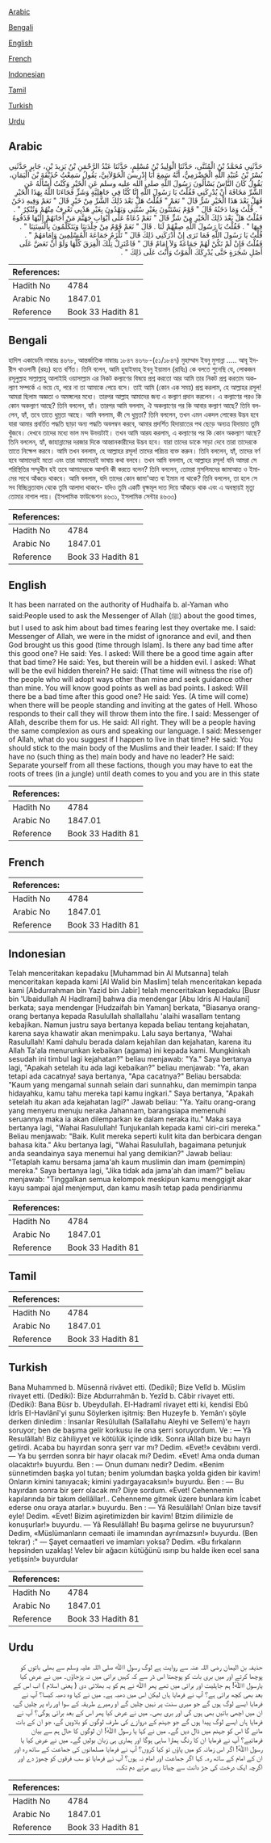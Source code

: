 [Arabic](#arabic)

[Bengali](#bengali)

[English](#english)

[French](#french)

[Indonesian](#indonesian)

[Tamil](#tamil)

[Turkish](#turkish)

[Urdu](#urdu)

## Arabic


<div dir="rtl" lang="ar" style={{fontSize:'larger',backgroundColor:'#f8f9fa',padding:20}}>
حَدَّثَنِي مُحَمَّدُ بْنُ الْمُثَنَّى، حَدَّثَنَا الْوَلِيدُ بْنُ مُسْلِمٍ، حَدَّثَنَا عَبْدُ الرَّحْمَنِ بْنُ يَزِيدَ بْنِ، جَابِرٍ حَدَّثَنِي بُسْرُ بْنُ عُبَيْدِ اللَّهِ الْحَضْرَمِيُّ، أَنَّهُ سَمِعَ أَبَا إِدْرِيسَ الْخَوْلاَنِيَّ، يَقُولُ سَمِعْتُ حُذَيْفَةَ بْنَ الْيَمَانِ، يَقُولُ كَانَ النَّاسُ يَسْأَلُونَ رَسُولَ اللَّهِ صلى الله عليه وسلم عَنِ الْخَيْرِ وَكُنْتُ أَسْأَلُهُ عَنِ الشَّرِّ مَخَافَةَ أَنْ يُدْرِكَنِي فَقُلْتُ يَا رَسُولَ اللَّهِ إِنَّا كُنَّا فِي جَاهِلِيَّةٍ وَشَرٍّ فَجَاءَنَا اللَّهُ بِهَذَا الْخَيْرِ فَهَلْ بَعْدَ هَذَا الْخَيْرِ شَرٌّ قَالَ ‏"‏ نَعَمْ ‏"‏ فَقُلْتُ هَلْ بَعْدَ ذَلِكَ الشَّرِّ مِنْ خَيْرٍ قَالَ ‏"‏ نَعَمْ وَفِيهِ دَخَنٌ ‏"‏ ‏.‏ قُلْتُ وَمَا دَخَنُهُ قَالَ ‏"‏ قَوْمٌ يَسْتَنُّونَ بِغَيْرِ سُنَّتِي وَيَهْدُونَ بِغَيْرِ هَدْيِي تَعْرِفُ مِنْهُمْ وَتُنْكِرُ ‏"‏ ‏.‏ فَقُلْتُ هَلْ بَعْدَ ذَلِكَ الْخَيْرِ مِنْ شَرٍّ قَالَ ‏"‏ نَعَمْ دُعَاةٌ عَلَى أَبْوَابِ جَهَنَّمَ مَنْ أَجَابَهُمْ إِلَيْهَا قَذَفُوهُ فِيهَا ‏"‏ ‏.‏ فَقُلْتُ يَا رَسُولَ اللَّهِ صِفْهُمْ لَنَا ‏.‏ قَالَ ‏"‏ نَعَمْ قَوْمٌ مِنْ جِلْدَتِنَا وَيَتَكَلَّمُونَ بِأَلْسِنَتِنَا ‏"‏ ‏.‏ قُلْتُ يَا رَسُولَ اللَّهِ فَمَا تَرَى إِنْ أَدْرَكَنِي ذَلِكَ قَالَ ‏"‏ تَلْزَمُ جَمَاعَةَ الْمُسْلِمِينَ وَإِمَامَهُمْ ‏"‏ ‏.‏ فَقُلْتُ فَإِنْ لَمْ تَكُنْ لَهُمْ جَمَاعَةٌ وَلاَ إِمَامٌ قَالَ ‏"‏ فَاعْتَزِلْ تِلْكَ الْفِرَقَ كُلَّهَا وَلَوْ أَنْ تَعَضَّ عَلَى أَصْلِ شَجَرَةٍ حَتَّى يُدْرِكَكَ الْمَوْتُ وَأَنْتَ عَلَى ذَلِكَ ‏"‏ ‏.‏
</div>
<div style={{backgroundColor:'#f8f9fa',padding:20, marginBottom: 10}}><table> <thead> <tr> <th>References:</th> <th></th> </tr> </thead> <tbody><tr><td>Hadith No</td><td>4784</td></tr><tr><td>Arabic No</td><td>1847.01</td></tr><tr><td>Reference</td><td>Book 33 Hadith 81</td></tr></tbody></table></div>

## Bengali


<div dir="ltr" lang="bn" style={{fontSize:'larger',backgroundColor:'#f8f9fa',padding:20}}>
হাদিস একাডেমি নাম্বারঃ ৪৬৭৮, আন্তর্জাতিক নাম্বারঃ ১৮৪৭ ৪৬৭৮-(৫১/১৮৪৭) মুহাম্মাদ ইবনু মুসান্না ..... আবূ ইদরীস খাওলানী (রহঃ) হতে বর্ণিত। তিনি বলেন, আমি হুযাইফাহ্ ইবনু ইয়ামান (রাযিঃ) কে বলতে শুনেছি যে, লোকজন রসূলুল্লাহ সাল্লাল্লাহু আলাইহি ওয়াসাল্লাম এর নিকট কল্যাণের বিষয়ে প্রশ্ন করতো আর আমি তার নিকট প্রশ্ন করতাম অকল্যাণ সম্পর্কে এ ভয়ে যে, পরে না তা আমাকে পেয়ে বসে। তাই আমি (কোন এক সময়) প্রশ্ন করলাম, হে আল্লাহর রসূল! আমরা ছিলাম অজ্ঞতা ও অমঙ্গলের মধ্যে। তারপর আল্লাহ আমাদের জন্য এ কল্যাণ প্রদান করলেন। এ কল্যাণের পরও কি কোন অকল্যাণ আছে? তিনি বললেন, হ্যাঁ। তারপর আমি বললাম, ঐ অকল্যাণের পর কি আবার কল্যাণ আছে? তিনি বললেন, হ্যাঁ, তবে তাতে ধুম্ৰতা আছে। আমি বললাম, কী সে ধুম্ৰতা? তিনি বললেন, তখন এমন একদল লোকের উদ্ভব হবে যারা আমার প্রবর্তিত পদ্ধতি ছাড়া অন্য পদ্ধতি অবলম্বন করবে, আমার প্রদর্শিত হিদায়াতের পথ ছেড়ে অন্যত্র হিদায়াত তুমি খুঁজবে। দেখবে তাদের মধ্যে ভাল মন্দ উভয়টাই। তখন আমি আরয করলাম, এ কল্যাণের পর কি কোন অকল্যাণ আছে? তিনি বললেন, হ্যাঁ, জাহান্নামের দরজার দিকে আহ্বানকারীদের উদ্ভব হবে। যারা তাদের ডাকে সাড়া দেবে তারা তাদেরকে তাতে নিক্ষেপ করবে। আমি তখন বললাম, হে আল্লাহর রসূল! তাদের পরিচয় ব্যক্ত করুন। তিনি বললেন, হ্যাঁ, তাদের বর্ণ হবে আমাদেরই মতো এবং তারা আমাদেরই ভাষায় কথা বলবে। তখন আমি বললাম, হে আল্লাহর রসূল! যদি আমরা সে পরিস্থিতির সম্মুখীন হই তবে আমাদেরকে আপনি কী করতে বলেন? তিনি বললেন, তোমরা মুসলিমদের জামাআত ও ইমামের সাথে আঁকড়ে থাকবে। আমি বললাম, যদি তাদের কোন জামা'আত বা ইমাম না থাকে? তিনি বললেন, তা হলে সে সব বিচ্ছিন্নতাবাদ থেকে তুমি আলাদা থাকবে- যদিও তুমি একটি বৃক্ষমূল দাত দিয়ে আঁকড়ে থাক এবং এ অবস্থায়ই মৃত্যু তোমার নাগাল পায়। (ইসলামিক ফাউন্ডেশন ৪৬৩১, ইসলামিক সেন্টার ৪৬৩৩)
</div>
<div style={{backgroundColor:'#f8f9fa',padding:20, marginBottom: 10}}><table> <thead> <tr> <th>References:</th> <th></th> </tr> </thead> <tbody><tr><td>Hadith No</td><td>4784</td></tr><tr><td>Arabic No</td><td>1847.01</td></tr><tr><td>Reference</td><td>Book 33 Hadith 81</td></tr></tbody></table></div>

## English


<div dir="ltr" lang="en" style={{fontSize:'larger',backgroundColor:'#f8f9fa',padding:20}}>
It has been narrated on the authority of Hudhaifa b. al-Yaman who said:People used to ask the Messenger of Allah (ﷺ) about the good times, but I used to ask him about bad times fearing lest they overtake me. I said: Messenger of Allah, we were in the midst of ignorance and evil, and then God brought us this good (time through Islam). Is there any bad time after this good one? He said: Yes. I asked: Will there be a good time again after that bad time? He said: Yes, but therein will be a hidden evil. I asked: What will be the evil hidden therein? He said: (That time will witness the rise of) the people who will adopt ways other than mine and seek guidance other than mine. You will know good points as well as bad points. I asked: Will there be a bad time after this good one? He said: Yes. (A time will come) when there will be people standing and inviting at the gates of Hell. Whoso responds to their call they will throw them into the fire. I said: Messenger of Allah, describe them for us. He said: All right. They will be a people having the same complexion as ours and speaking our language. I said: Messenger of Allah, what do you suggest if I happen to live in that time? He said: You should stick to the main body of the Muslims and their leader. I said: If they have no (such thing as the) main body and have no leader? He said: Separate yourself from all these factions, though you may have to eat the roots of trees (in a jungle) until death comes to you and you are in this state
</div>
<div style={{backgroundColor:'#f8f9fa',padding:20, marginBottom: 10}}><table> <thead> <tr> <th>References:</th> <th></th> </tr> </thead> <tbody><tr><td>Hadith No</td><td>4784</td></tr><tr><td>Arabic No</td><td>1847.01</td></tr><tr><td>Reference</td><td>Book 33 Hadith 81</td></tr></tbody></table></div>

## French


<div dir="ltr" lang="fr" style={{fontSize:'larger',backgroundColor:'#f8f9fa',padding:20}}>

</div>
<div style={{backgroundColor:'#f8f9fa',padding:20, marginBottom: 10}}><table> <thead> <tr> <th>References:</th> <th></th> </tr> </thead> <tbody><tr><td>Hadith No</td><td>4784</td></tr><tr><td>Arabic No</td><td>1847.01</td></tr><tr><td>Reference</td><td>Book 33 Hadith 81</td></tr></tbody></table></div>

## Indonesian


<div dir="ltr" lang="id" style={{fontSize:'larger',backgroundColor:'#f8f9fa',padding:20}}>
Telah menceritakan kepadaku [Muhammad bin Al Mutsanna] telah menceritakan kepada kami [Al Walid bin Maslim] telah menceritakan kepada kami [Abdurrahman bin Yazid bin Jabir] telah menceritakan kepadaku [Busr bin 'Ubaidullah Al Hadlrami] bahwa dia mendengar [Abu Idris Al Haulani] berkata; saya mendengar [Hudzaifah bin Yaman] berkata, "Biasanya orang-orang bertanya kepada Rasulullah shallallahu 'alaihi wasallam tentang kebajikan. Namun justru saya bertanya kepada beliau tentang kejahatan, karena saya khawatir akan menimpaku. Lalu saya bertanya, "Wahai Rasulullah! Kami dahulu berada dalam kejahilan dan kejahatan, karena itu Allah Ta'ala menurunkan kebaikan (agama) ini kepada kami. Mungkinkah sesudah ini timbul lagi kejahatan?" beliau menjawab: "Ya." Saya bertanya lagi, "Apakah setelah itu ada lagi kebaikan?" beliau menjawab: "Ya, akan tetapi ada cacatnya! saya bertanya, "Apa cacatnya?" Beliau bersabda: "Kaum yang mengamal sunnah selain dari sunnahku, dan memimpin tanpa hidayahku, kamu tahu mereka tapi kamu ingkari." Saya bertanya, "Apakah setelah itu akan ada kejahatan lagi?" Jawab beliau: "Ya. Yaitu orang-orang yang menyeru menuju neraka Jahannam, barangsiapa memenuhi seruannya maka ia akan dilemparkan ke dalam neraka itu." Maka saya bertanya lagi, "Wahai Rasulullah! Tunjukanlah kepada kami ciri-ciri mereka." Beliau menjawab: "Baik. Kulit mereka seperti kulit kita dan berbicara dengan bahasa kita." Aku bertanya lagi, "Wahai Rasulullah, bagaimana petunjuk anda seandainya saya menemui hal yang demikian?" Jawab beliau: "Tetaplah kamu bersama jama'ah kaum muslimin dan imam (pemimpin) mereka." Saya bertanya lagi, "Jika tidak ada jama'ah dan imam?" beliau menjawab: "Tinggalkan semua kelompok meskipun kamu menggigit akar kayu sampai ajal menjemput, dan kamu masih tetap pada pendirianmu
</div>
<div style={{backgroundColor:'#f8f9fa',padding:20, marginBottom: 10}}><table> <thead> <tr> <th>References:</th> <th></th> </tr> </thead> <tbody><tr><td>Hadith No</td><td>4784</td></tr><tr><td>Arabic No</td><td>1847.01</td></tr><tr><td>Reference</td><td>Book 33 Hadith 81</td></tr></tbody></table></div>

## Tamil


<div dir="ltr" lang="ta" style={{fontSize:'larger',backgroundColor:'#f8f9fa',padding:20}}>

</div>
<div style={{backgroundColor:'#f8f9fa',padding:20, marginBottom: 10}}><table> <thead> <tr> <th>References:</th> <th></th> </tr> </thead> <tbody><tr><td>Hadith No</td><td>4784</td></tr><tr><td>Arabic No</td><td>1847.01</td></tr><tr><td>Reference</td><td>Book 33 Hadith 81</td></tr></tbody></table></div>

## Turkish


<div dir="ltr" lang="tr" style={{fontSize:'larger',backgroundColor:'#f8f9fa',padding:20}}>
Bana Muhammed b. Müsennâ rivâvet etti. (Dediki); Bize Velîd b. Müslim rivayet etti. (Dediki): Bize Abdurrahmân b. Yezîd b. Câbir rivayet etti. (Dediki): Bana Büsr b. Ubeydullah. El-Hadramî rivayet etti ki, kendisi Ebû İdrîs EI-Havlânî'yi şunu Söylerken işitmiş: Ben Huzeyfe b. Yemân'ı şöyle derken dinledim : İnsanlar Resûlullah (Sallallahu Aleyhi ve Sellem)'e hayrı soruyor; ben de başıma gelir korkusu ile ona şerri soruyordum. Ve : — Yâ Resulâllah! Biz câhiliyyet ve kötülük içinde idik. Sonra iAllah bize bu hayrı getirdi. Acaba bu hayırdan sonra şerr var mı? Dedim. «Evet!» cevâbını verdi. — Ya bu şerrden sonra bir hayır olacak mı? Dedim. «Evet! Ama onda duman olacaktır!» buyurdu. Ben : — Onun dumanı nedir? Dedim. «Benim sünnetimden başka yol tutan; benim yolumdan başka yolda giden bir kavim! Onların kimini tanıyacak; kimini yadırgayacaksın!» buyurdu. Ben : — Bu hayırdan sonra bir şerr olacak mı? Diye sordum. «Evet! Cehennemin kapılarında bir takım dellâllar!.. Cehenneme gitmek üzere bunlara kim İcabet ederse onu oraya atarlar.» buyurdu. Ben : — Yâ Resulâllah! Onları bize tavsif eyle! Dedim. «Evet! Bizim aşiretimizden bir kavim! Btzim dilimizle de konuşurlar!» buyurdu. — Yâ Resulâllah! Bu başıma gelirse ne buyurursun? Dedim, «Müslümanların cemaati ile imamından ayrılmazsın!» buyurdu. (Ben tekrar) :" — Şayet cemaatleri ve imamları yoksa? Dedim. «Bu fırkaların hepsinden uzaklaş! Velev bir ağacın kütüğünü ısırıp bu halde iken ecel sana yetişsin!» buyurdular
</div>
<div style={{backgroundColor:'#f8f9fa',padding:20, marginBottom: 10}}><table> <thead> <tr> <th>References:</th> <th></th> </tr> </thead> <tbody><tr><td>Hadith No</td><td>4784</td></tr><tr><td>Arabic No</td><td>1847.01</td></tr><tr><td>Reference</td><td>Book 33 Hadith 81</td></tr></tbody></table></div>

## Urdu


<div dir="rtl" lang="ur" style={{fontSize:'larger',backgroundColor:'#f8f9fa',padding:20}}>
حذیفہ بن الیمان رضی ‌اللہ ‌عنہ سے روایت ہے لوگ رسول اﷲ صلی ‌اللہ ‌علیہ ‌وسلم سے بھلی باتوں کو پوچھا کرتے اور میں بری بات کو پوچھتا اس ڈر سے کہ کہیں برائی میں نہ پڑجاؤں۔ میں نے عرض کیا یارسول اﷲؐ! ہم جاہلیت اور برائی میں تھے پھر اﷲ نے ہم کو یہ بھلائی دی ( یعنی اسلام ) اب اس کے بعد بھی کچھ برائی ہے؟ آپ نے فرمایا ہاں لیکن اس میں دھبہ ہے۔ میں نے کہا وہ دھبہ کیسا؟ آپ نے فرمایا ایسے لوگ ہوں گے جو میری سنت پر نہیں چلیں گے او رمیرے طریقہ کے سوا اور راہ پر چلیں گے، ان میں اچھی باتیں بھی ہوں گی اور بری بھی۔ میں نے عرض کیا پھر اس کے بعد برائی ہوگی؟ آپ نے فرمایا ہاں ایسے لوگ پیدا ہوں گے جو جہنم کے دروازے کی طرف لوگوں کو بلاویں گے، جو ان کے بات مانے گا اس کو جہنم میں ڈال دیں گے۔ میں نے کہا یا رسول اﷲؐ! ان لوگوں کا حال ہم سے بیان فرمائیے؟ آپ نے فرمایا ان کا رنگ ہمارا ساہی ہوگا اور ہماری ہی زبان بولیں گے۔ میں نے عرض کیا یا رسول اﷲؐ! اگر اس زمانہ کو میں پاؤں تو کیا کروں؟ آپ نے فرمایا مسلمانوں کی جماعت کے ساتھ رہ اور ان کے امام کے ساتھ رہ۔ کہا اگر جماعت اور امام نہ ہوں؟ آپ نے فرمایا تو سب فرقوں کو چھوڑ دے اور اگرچہ ایک درخت کی جڑ دانت سے چباتا رہے مرتے دم تک۔
</div>
<div style={{backgroundColor:'#f8f9fa',padding:20, marginBottom: 10}}><table> <thead> <tr> <th>References:</th> <th></th> </tr> </thead> <tbody><tr><td>Hadith No</td><td>4784</td></tr><tr><td>Arabic No</td><td>1847.01</td></tr><tr><td>Reference</td><td>Book 33 Hadith 81</td></tr></tbody></table></div>